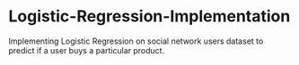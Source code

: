 # Logistic-Regression-Implementation
Implementing Logistic Regression on social network users dataset to predict if a user buys a particular product.
